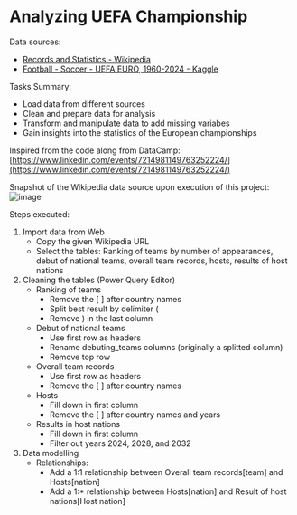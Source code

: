 # Analyzing UEFA Championship

Data sources:

- [Records and Statistics - Wikipedia](https://en.wikipedia.org/wiki/UEFA_European_Championship_records_and_statistics)
- [Football - Soccer - UEFA EURO, 1960-2024 - Kaggle](https://www.kaggle.com/datasets/piterfm/football-soccer-uefa-euro-1960-2024)

Tasks Summary:

- Load data from different sources
- Clean and prepare data for analysis
- Transform and manipulate data to add missing variabes
- Gain insights into the statistics of the European championships

Inspired from the code along from DataCamp: [https://www.linkedin.com/events/7214981149763252224/](https://www.linkedin.com/events/7214981149763252224/)

Snapshot of the Wikipedia data source upon execution of this project:
![image](https://github.com/20100215/Analyzing_Football_Matches/assets/84717650/3c55bf4a-a018-4206-a511-ff1bfce216ac)


Steps executed:

1. Import data from Web
    - Copy the given Wikipedia URL
    - Select the tables: Ranking of teams by number of appearances, debut of national teams, overall team records, hosts, results of host nations
2. Cleaning the tables (Power Query Editor)
    - Ranking of teams
        - Remove the [ ] after country names
        - Split best result by delimiter (
        - Remove ) in the last column
    - Debut of national teams
        - Use first row as headers
        - Rename debuting_teams columns (originally a splitted column)
        - Remove top row
    - Overall team records
        - Use first row as headers
        - Remove the [ ] after country names
    - Hosts
        - Fill down in first column
        - Remove the [ ] after country names and years
    - Results in host nations
        - Fill down in first column
        - Filter out years 2024, 2028, and 2032
3. Data modelling
    - Relationships:
        - Add a 1:1 relationship between Overall team records[team] and Hosts[nation]
        - Add a 1:* relationship between Hosts[nation] and Result of host nations[Host nation]